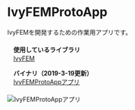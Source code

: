 ﻿IvyFEMProtoApp  
==============  

IvyFEMを開発するための作業用アプリです。  
　  
　**使用しているライブラリ**  
　[IvyFEM](https://github.com/ryujimiya/IvyFEM/)  

　**バイナリ（2019-3-19更新）**  
　[IvyFEMProtoAppアプリ](https://github.com/ryujimiya/IvyFEMProtoApp/blob/master/publish/)  
　  
![IvyFEMProtoAppアプリ](https://pbs.twimg.com/media/DjHvvKfUcAEMU_H.jpg)  
　  
